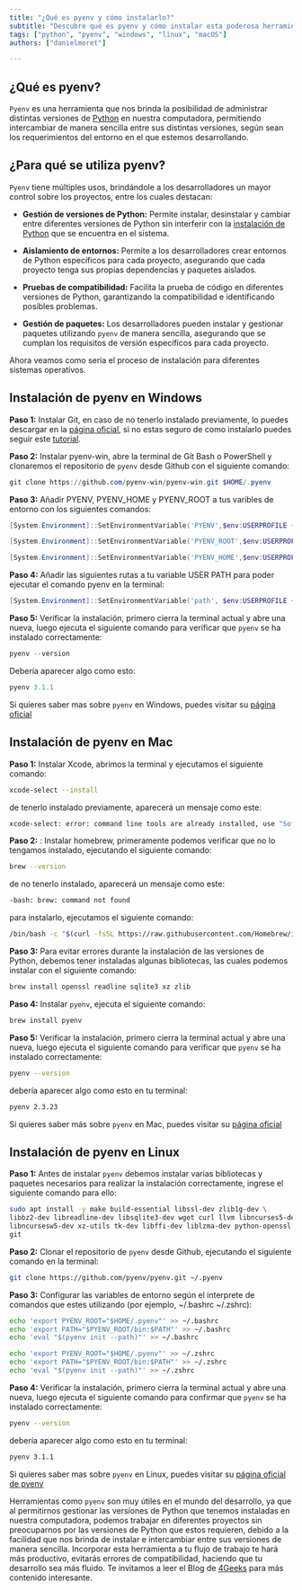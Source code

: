 ```yaml
---
title: "¿Qué es pyenv y cómo instalarlo?"
subtitle: "Descubre qué es pyenv y cómo instalar esta poderosa herramienta para gestionar versiones de Python en tu sistema. Facilita el desarrollo de proyectos."
tags: ["python", "pyenv", "windows", "linux", "macOS"]
authors: ["danielmoret"]

---
```


## ¿Qué es pyenv?

`Pyenv` es una herramienta que nos brinda la posibilidad de administrar distintas versiones de [Python](https://4geeks.com/es/technology/python) en nuestra computadora, permitiendo intercambiar de manera sencilla entre sus distintas versiones, según sean los requerimientos del entorno en el que estemos desarrollando.

## ¿Para qué se utiliza pyenv?

`Pyenv` tiene múltiples usos, brindándole a los desarrolladores un mayor control sobre los proyectos, entre los cuales destacan:

- **Gestión de versiones de Python:** Permite instalar, desinstalar y cambiar entre diferentes versiones de Python sin interferir con la [instalación de Python](https://4geeks.com/es/how-to/como-instalar-python) que se encuentra en el sistema.

- **Aislamiento de entornos:** Permite a los desarrolladores crear entornos de Python específicos para cada proyecto, asegurando que cada proyecto tenga sus propias dependencias y paquetes aislados.

- **Pruebas de compatibilidad:** Facilita la prueba de código en diferentes versiones de Python, garantizando la compatibilidad e identificando posibles problemas.

- **Gestión de paquetes:** Los desarrolladores pueden instalar y gestionar paquetes utilizando `pyenv` de manera sencilla, asegurando que se cumplan los requisitos de versión específicos para cada proyecto.

Ahora veamos como seria el proceso de instalación para diferentes sistemas operativos.

## Instalación de pyenv en Windows

**Paso 1:** Instalar Git, en caso de no tenerlo instalado previamente, lo puedes descargar en la [página oficial](https://git-scm.com/downloads), si no estas seguro de como instalarlo puedes seguir este [tutorial](https://www.youtube.com/watch?v=cYLapo1FFmA).

**Paso 2:** Instalar pyenv-win, abre la terminal de Git Bash o PowerShell y clonaremos el repositorio de `pyenv` desde Github con el siguiente comando:

```PowerShell
git clone https://github.com/pyenv-win/pyenv-win.git $HOME/.pyenv
```

**Paso 3:** Añadir PYENV, PYENV_HOME y PYENV_ROOT a tus varibles de entorno con los siguientes comandos:

```PowerShell
[System.Environment]::SetEnvironmentVariable('PYENV',$env:USERPROFILE + "\.pyenv\pyenv-win\","User")

[System.Environment]::SetEnvironmentVariable('PYENV_ROOT',$env:USERPROFILE + "\.pyenv\pyenv-win\","User")

[System.Environment]::SetEnvironmentVariable('PYENV_HOME',$env:USERPROFILE + "\.pyenv\pyenv-win\","User")
```

**Paso 4:** Añadir las siguientes rutas a tu variable USER PATH para poder ejecutar el comando pyenv en la terminal:

```PowerShell
[System.Environment]::SetEnvironmentVariable('path', $env:USERPROFILE + "\.pyenv\pyenv-win\bin;" + $env:USERPROFILE + "\.pyenv\pyenv-win\shims;" + [System.Environment]::GetEnvironmentVariable('path', "User"),"User")
```

**Paso 5:** Verificar la instalación, primero cierra la terminal actual y abre una nueva, luego ejecuta el siguiente comando para verificar que `pyenv` se ha instalado correctamente:

```PowerShell
pyenv --version
```

Debería aparecer algo como esto:

```PowerShell
pyenv 3.1.1
```

Si quieres saber mas sobre `pyenv` en Windows, puedes visitar su [página oficial](https://github.com/pyenv-win/pyenv-win)

## Instalación de pyenv en Mac

**Paso 1:** Instalar Xcode, abrimos la terminal y ejecutamos el siguiente comando:

```bash
xcode-select --install
```

de tenerlo instalado previamente, aparecerá un mensaje como este:

```bash
xcode-select: error: command line tools are already installed, use "Software Update" to install updates
```

**Paso 2:** : Instalar homebrew, primeramente podemos verificar que no lo tengamos instalado, ejecutando el siguiente comando:

```bash
brew --version
```

de no tenerlo instalado, aparecerá un mensaje como este:

```bash
-bash: brew: command not found

```

para instalarlo, ejecutamos el siguiente comando:

```bash
/bin/bash -c "$(curl -fsSL https://raw.githubusercontent.com/Homebrew/install/HEAD/install.sh)"
```

**Paso 3:** Para evitar errores durante la instalación de las versiones de Python, debemos tener instaladas algunas bibliotecas, las cuales podemos instalar con el siguiente comando:

```bash
brew install openssl readline sqlite3 xz zlib
```

**Paso 4:** Instalar `pyenv`, ejecuta el siguiente comando:

```bash
brew install pyenv

```

**Paso 5:** Verificar la instalación, primero cierra la terminal actual y abre una nueva, luego ejecuta el siguiente comando para verificar que `pyenv` se ha instalado correctamente:

```bash
pyenv --version
```

debería aparecer algo como esto en tu terminal:

```bash
pyenv 2.3.23
```

Si quieres saber más sobre `pyenv` en Mac, puedes visitar su [página oficial](https://github.com/pyenv/pyenv)

## Instalación de pyenv en Linux

**Paso 1:** Antes de instalar `pyenv` debemos instalar varias bibliotecas y paquetes necesarios para realizar la instalación correctamente, ingrese el siguiente comando para ello:

```bash
sudo apt install -y make build-essential libssl-dev zlib1g-dev \
libbz2-dev libreadline-dev libsqlite3-dev wget curl llvm libncurses5-dev \
libncursesw5-dev xz-utils tk-dev libffi-dev liblzma-dev python-openssl \
git
```

**Paso 2:** Clonar el repositorio de `pyenv` desde Github, ejecutando el siguiente comando en la terminal:

```bash
git clone https://github.com/pyenv/pyenv.git ~/.pyenv
```

**Paso 3:** Configurar las variables de entorno según el interprete de comandos que estes utilizando (por ejemplo, ~/.bashrc ~/.zshrc):

```bash
echo 'export PYENV_ROOT="$HOME/.pyenv"' >> ~/.bashrc
echo 'export PATH="$PYENV_ROOT/bin:$PATH"' >> ~/.bashrc
echo 'eval "$(pyenv init --path)"' >> ~/.bashrc
```

```zsh
echo 'export PYENV_ROOT="$HOME/.pyenv"' >> ~/.zshrc
echo 'export PATH="$PYENV_ROOT/bin:$PATH"' >> ~/.zshrc
echo 'eval "$(pyenv init --path)"' >> ~/.zshrc
```

**Paso 4:** Verificar la instalación, primero cierra la terminal actual y abre una nueva, luego ejecuta el siguiente comando para confirmar que `pyenv` se ha instalado correctamente:

```bash
pyenv --version
```

debería aparecer algo como esto en tu terminal:

```bash
pyenv 3.1.1
```

Si quieres saber mas sobre `pyenv` en Linux, puedes visitar su [página oficial de pyenv](https://github.com/pyenv/pyenv)

Herramientas como `pyenv` son muy útiles en el mundo del desarrollo, ya que al permitirnos gestionar las versiones de Python que tenemos instaladas en nuestra computadora, podemos trabajar en diferentes proyectos sin preocuparnos por las versiones de Python que estos requieren, debido a la facilidad que nos brinda de instalar e intercambiar entre sus versiones de manera sencilla. Incorporar esta herramienta a tu flujo de trabajo te hará más productivo, evitarás errores de compatibilidad, haciendo que tu desarrollo sea más fluido. Te invitamos a leer el Blog de [4Geeks](https://4geeks.com/es/how-to) para más contenido interesante.

